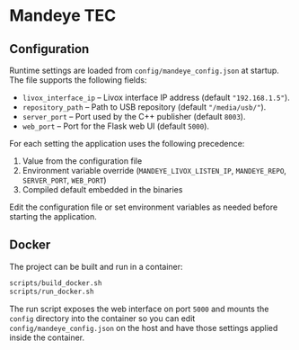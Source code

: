 # Mandeye TEC

## Configuration

Runtime settings are loaded from `config/mandeye_config.json` at startup.
The file supports the following fields:

- `livox_interface_ip` – Livox interface IP address (default `"192.168.1.5"`).
- `repository_path` – Path to USB repository (default `"/media/usb/"`).
- `server_port` – Port used by the C++ publisher (default `8003`).
- `web_port` – Port for the Flask web UI (default `5000`).

For each setting the application uses the following precedence:
1. Value from the configuration file
2. Environment variable override (`MANDEYE_LIVOX_LISTEN_IP`, `MANDEYE_REPO`, `SERVER_PORT`, `WEB_PORT`)
3. Compiled default embedded in the binaries

Edit the configuration file or set environment variables as needed before
starting the application.

## Docker

The project can be built and run in a container:

```bash
scripts/build_docker.sh
scripts/run_docker.sh
```

The run script exposes the web interface on port `5000` and mounts the
`config` directory into the container so you can edit `config/mandeye_config.json`
on the host and have those settings applied inside the container.
